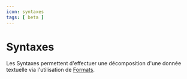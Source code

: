 ```yaml
---
icon: syntaxes
tags: [ beta ]
---
```

# Syntaxes

Les Syntaxes permettent d'effectuer une décomposition d'une donnée textuelle via l'utilisation de [Formats](/fr/concepts/recipes/formats/).

